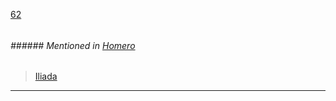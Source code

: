 [62](https://github.com/guilhermeprokisch/ideias/issues/62) 
###### 

 


###### ###### Mentioned in [Homero](Homero)  
 > [Iliada](Iliada)

-------------------------------------------------------------------------------


